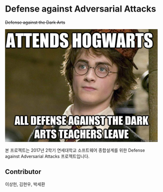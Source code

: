 # Defense against Adversarial Attacks
~~Defense against the Dark Arts~~

![Harry](https://github.com/betterfellow/defense/blob/master/hogwarts.jpg?raw=true)

본 프로젝트는 2017년 2학기 연세대학교 소프트웨어 종합설계를 위한 Defense against Adversarial Attacks 프로젝트입니다.

## Contributor
이상헌, 김현우, 박세환
